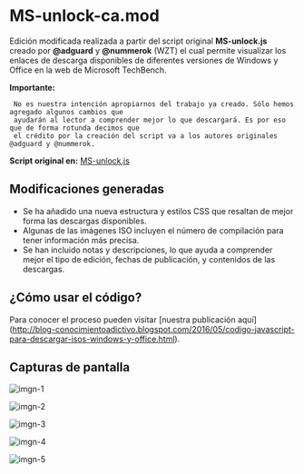 # MS-unlock-ca.mod
Edición modificada realizada a partir del script original **MS-unlock.js** creado por **@adguard** y **@nummerok** (WZT) el cual permite visualizar los enlaces de descarga disponibles de diferentes versiones de Windows y Office en la web de Microsoft TechBench.

**Importante:** 

     No es nuestra intención apropiarnos del trabajo ya creado. Sólo hemos agregado algunos cambios que 
     ayudarán al lector a comprender mejor lo que descargará. Es por eso que de forma rotunda decimos que 
     el crédito por la creación del script va a los autores originales @adguard y @nummerok.

**Script original en:**	[MS-unlock.js](http://rg-adguard.net/dl/script/MS-unlock.js)

## Modificaciones generadas

* Se ha añadido una nueva estructura y estilos CSS que resaltan de mejor forma las descargas disponibles.
* Algunas de las imágenes ISO incluyen el número de compilación para tener información más precisa.
* Se han incluido notas y descripciones, lo que ayuda a comprender mejor el tipo de edición, fechas de publicación, y contenidos de las descargas.

## ¿Cómo usar el código?

Para conocer el proceso pueden visitar [nuestra publicación aquí] (http://blog-conocimientoadictivo.blogspot.com/2016/05/codigo-javascript-para-descargar-isos-windows-y-office.html).

## Capturas de pantalla

![imgn-1](https://lh3.googleusercontent.com/-cICdurVVzNE/V0tvEobP-aI/AAAAAAAABuI/F86xBNoZOdwgDnRtqTqbrxSe6pUmxP6dQCCo/s1600/shot_1.png)

![imgn-2](https://lh3.googleusercontent.com/-equ0v9-cswg/V0tvEQ07CxI/AAAAAAAABuE/T-rHORdpTzsXbE8qmV5MD5QgSpDnRitOACCo/s1600/shot_2.png)

![imgn-3](https://lh3.googleusercontent.com/-z-0Ay804lpg/V0tvEn9rm_I/AAAAAAAABuM/-6yAJvuKmbc-SRTJ7CnyCvgp_pW4yJj_gCCo/s1600/shot_3.png)

![imgn-4](https://lh3.googleusercontent.com/-CizZYY6DJvQ/V0tvE1lHf-I/AAAAAAAABuQ/RvP3oMSKhyUglcw7l01c7S8Le5fcewslQCCo/s1600/shot_4.png)

![imgn-5](https://lh3.googleusercontent.com/-D4dhOlr8qdk/V0tvE4BSjUI/AAAAAAAABuU/9A2Mp1Lt52gzp_N31HChbT-vVVf1zw_tACCo/s1600/shot_5.png)

